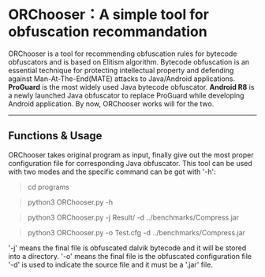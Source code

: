 # ORChooser：A simple tool for obfuscation recommandation
ORChooser is a tool for recommending obfuscation rules for bytecode obfuscators and is based on Elitism algorithm. Bytecode obfuscation is an essential technique for protecting intellectual property and defending against Man-At-The-End(MATE) attacks 
to Java/Android applications. **ProGuard** is the most widely used Java bytecode obfuscator. **Android R8** is a newly launched Java 
obfuscator to replace ProGuard while developing Android application. By now, ORChooser works will for the two.
***
## Functions & Usage

ORChooser takes original program as input, finally give out the most proper configuration file for corresponding Java obfuscator. This tool can be used with two modes and the specific command can be got with '-h':

>cd programs

>python3 ORChooser.py -h 

>python3 ORChooser.py -j Result/ -d ../benchmarks/Compress.jar

>python3 ORChooser.py -o Test.cfg -d ../benchmarks/Compress.jar

'-j' means the final file is obfuscated dalvik bytecode and it will be stored into a directory.
'-o' means the final file is the obfuscated configuration file
'-d' is used to indicate the source file and it must be a '.jar' file.
